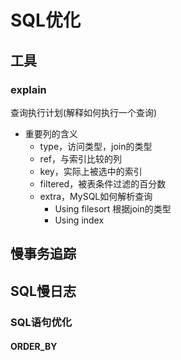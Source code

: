 # SQL优化
## 工具
### explain
查询执行计划(解释如何执行一个查询)
- 重要列的含义
    - type，访问类型，join的类型
    - ref，与索引比较的列
    - key，实际上被选中的索引
    - filtered，被表条件过滤的百分数
    - extra，MySQL如何解析查询
        - Using filesort    根据join的类型
        - Using index       

## 慢事务追踪


## SQL慢日志

### SQL语句优化
#### ORDER_BY
